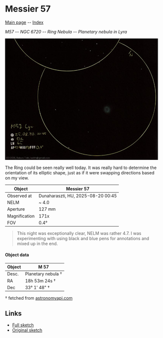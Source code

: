# Messier 57

[Main page](../index.md) -- [Index](../pages/obj_index.md)

_M57_ -- _NGC 6720_ -- _Ring Nebula_ -- _Planetary nebula in Lyra_  

![Messier 57](../img/m57-20250820.jpg)

The Ring could be seen really well today.
It was really hard to determine the orientation
of its elliptic shape, just as if it were swapping
directions based on my view.

Object | Messier 57
-|-
Observed at | Dunaharaszti, HU, 2025-08-20 00:45
NELM | ~ 4.0
Aperture | 127 mm
Magnification | 171x
FOV | 0.4°


> This night was exceptionally clear, NELM was rather 4.7.
> I was experimenting with using black and blue pens for annotations
> and mixed up in the end.

#### Object data

Object | M 57
-|-
Desc. | Planetary nebula †
RA | 18h 53m 24s †
Dec | 33° 1' 48" †

† fetched from [astronomyapi.com](http://astronomyapi.com)

## Links

- [Full sketch](../img/ngc-6633-m57-20250820.jpg)
- [Original sketch](../scan/20250820_1.jpg)
